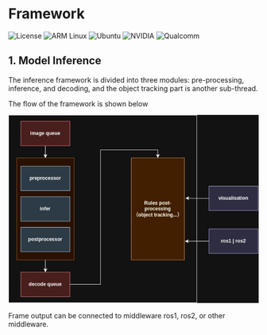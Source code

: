 # Framework  
![License](https://img.shields.io/badge/License-Apache%202.0-blue.svg?style=for-the-badge)
![ARM Linux](https://img.shields.io/badge/ARM_Linux-FCC624?style=for-the-badge&logo=linux&logoColor=black)
![Ubuntu](https://img.shields.io/badge/Ubuntu-E95420?style=for-the-badge&logo=ubuntu&logoColor=white)
![NVIDIA](https://img.shields.io/badge/NVIDIA-%2376B900.svg?style=for-the-badge&logo=nvidia&logoColor=white)
![Qualcomm](https://img.shields.io/badge/Qualcomm-3253DC?style=for-the-badge&logo=qualcomm&logoColor=white) 

## 1. Model Inference
The inference framework is divided into three modules: pre-processing, inference, and decoding, and the object tracking part is another sub-thread.

The flow of the framework is shown below

![Framework Flow](./infer.jpg)

Frame output can be connected to middleware ros1, ros2, or other middleware.
